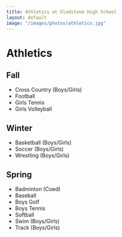 ```yaml
---
title: Athletics at Gladstone High School
layout: default
image: "/images/photos/athletics.jpg"
---
```


# Athletics

## Fall
* Cross Country (Boys/Girls)
* Football
* Girls Tennis
* Girls Volleyball

## Winter
* Basketball (Boys/Girls)
* Soccer (Boys/Girls)
* Wrestling (Boys/Girls)

## Spring
* Badminton (Coed)
* Baseball
* Boys Golf
* Boys Tennis
* Softball
* Swim (Boys/Girls)
* Track (Boys/Girls)
